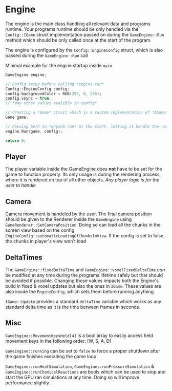 # Engine

The engine is the main class handling all relevant data and programs runtime.
Your programs runtime should be only handled via the `Config::IGame` struct implementation passed on during the `GameEngine::Run` method which should be only called once at the start of the program.

The engine is configured by the `Config::EngineConfig` struct, which is also passed during the `GameEngine::Run` call

Minimal example for the engine startup inside `main` 

```cpp
GameEngine engine;

// Config setup before calling *engine.run*
Config::EngineConfig config;
config.backgroundColor = RGB(255, 0, 255);
config.vsync = true;
// *any other values avalible in config*

// Creating a *Game* struct which is a custom implementation of *IGame*
Game game;

// Passing both to *engine.run* at the start, letting it handle the rest of the runtime
engine.Run(game, config);

return 0;
```

## Player

The player variable inside the GameEngine does **not** have to be set for the game to function properly. Its only usage is during the rendering process, where it is rendered on top of all other objects. *Any player logic is for the user to handle*

## Camera

Camera movement is handeled by the user. The final camera position should be given to the Renderer inside the `GameEngine` using `GameRenderer::SetCameraPosition`. Doing so can load all the chunks in the screen view based on the config `EngineConfig::automaticLoadingOfChunksInView`. If the config is set to false, the chunks in player's view won't load

## DeltaTimes

The `GameEngine::fixedDeltaTime` and `GameEngine::voxelFixedDeltaTime` *can* be modified at any time during the programs lifetime safely but that should be avoided if possible. Changing those values impacts both the Engine's build in fixed & voxel updates but also the ones in `IGame`. These values are also inside the `EngineConfig`, which sets them before running anything

`IGame::Update` provides a standard `deltaTime` variable which works as any standard delta time as it is the time between frames in seconds.

## Misc

`GameEngine::MovementKeysHeld[4]` is a bool array to easily access held movement keys in the following order: [W, S, A, D]

`GameEngine::running` can be set to `false` to force a proper shutdown after the game finishes executing the game loop

`GameEngine::runHeatSimulation`, `GameEngine::runPressureSimulation` & `GameEngine::runChemicalReactions` are bools which can be used to stop and start the GPU ran simulations at any time. Doing so will improve performance slightly.
